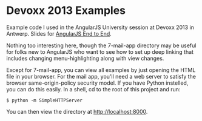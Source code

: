 Devoxx 2013 Examples
===================

Example code I used in the AngularJS University session at Devoxx 2013 in Antwerp.  Slides for [AngularJS End to End](https://docs.google.com/a/google.com/presentation/d/1eQ3q_Y3Q2ra4PzWHrQ_E60Ar1-2IRooXI4P-fW0npzQ/view?pli=1#slide=id.p49).

Nothing too interesting here, though the 7-mail-app directory may be useful for folks new to AngularJS who want to see how to set up deep linking that includes changing menu-highlighting along with view changes.

Except for 7-mail-app, you can view all examples by just opening the HTML file in your browser.  For the mail app, you'll need a web server to satisfy the browser same-origin-policy security model.  If you have Python instelled, you can do this easily.  In a shell, cd to the root of this project and run:

    $ python -m SimpleHTTPServer
    
You can then view the directory at [http://localhost:8000](http://localhost:8000).
